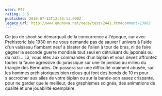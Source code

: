 ```yaml
---
user: P47
rating: 3.5
published: 2010-07-12T12:46:11.000Z
legacy_url: http://www.emunova.net/veda/test/2442.htm#comment-13863
---
```

Ce jeu de shoot se démarquait de la concurrence à l'époque, car avec Prehistoric Isle 1930 on ne vous demande pas de sauver l'univers à l'aide d'un vaisseau flambant neuf à blaster de l'alien à tour de bras, ni de faire gagner la seconde guerre mondiale tout seul en détruisant du japonais ou du nazi...
Là, vous êtes aux commandes d'un biplan et vous devez affrontez toutes la faune agressive du jurassique sur une île perdue au milieu du triangle des Bermudes.
On passera sur une difficulté vraiment abusée, sur les hommes préhistoriques bien relous qui font des bonds de 10 m pour s'accrocher aux ailes de votre biplan ou sur la bande-son assez crispante, pour ne garder que le meilleur, des graphismes soignés, des animations de qualité et une jouabilité exemplaire.